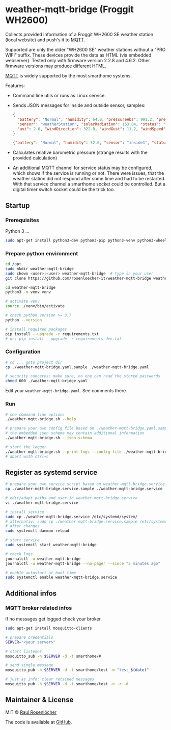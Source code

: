 # weather-mqtt-bridge (Froggit WH2600)

Collects provided information of a Froggit WH2600 SE weather station (local website) and push's it to 
[MQTT](https://en.wikipedia.org/wiki/MQTT).

Supported are only the older "WH2600 SE" weather stations without a "PRO WIFI" suffix. These devices provide the data as HTML 
(via embedded webserver). Tested only with firmware version 2.2.8 and 4.6.2. Other firmware versions may produce different HTML. 

[MQTT](https://en.wikipedia.org/wiki/MQTT) is widely supported by the most smarthome systems.

Features:
- Command line utils or runs as Linux service.
- Sends JSON messages for inside and outside sensor, samples:
    ```json
    {
      "battery": "Normal", "humidity": 64.0, "pressureAbs": 991.2, "pressureRel": 1021.5, "rainCounter": 175.6, "rainHourly": 0.0, 
      "sensor": "weatherStation", "solarRadiation": 153.84, "status": "ok", "temperature": 15.1, "timestamp": "2022-01-08T10:56:00", 
      "uvi": 2.0, "windDirection": 322.0, "windGust": 11.2, "windSpeed": 7.2
    }
    ```
    ```json
    {"battery": "Normal", "humidity": 52.0, "sensor": "inside1", "status": "ok", "temperature": 22.5, "timestamp": "2022-01-08T10:56:00"}
    ```

- Calculates relative barometric pressure (strange results with the provided calculation)
- An additional MQTT channel for service status may be configured, which shows if the service is running or not.
  There were issues, that the weather station did not respond after some time and had to be restarted.
  With that service channel a smarthome socket could be controlled. But a digital timer switch socket could be the trick too.

## Startup

### Prerequisites

Python 3 ...

```bash
sudo apt-get install python3-dev python3-pip python3-venv python3-wheel -y
```

### Prepare python environment

```bash
cd /opt
sudo mkdir weather-mqtt-bridge
sudo chown <user>:<user> weather-mqtt-bridge  # type in your user
git clone https://github.com/rosenloecher-it/weather-mqtt-bridge weather-mqtt-bridge

cd weather-mqtt-bridge
python3 -m venv venv

# activate venv
source ./venv/bin/activate

# check python version >= 3.7
python --version

# install required packages
pip install --upgrade -r requirements.txt
# or: pip install --upgrade -r requirements-dev.txt
```

### Configuration

```bash
# cd ... goto project dir
cp ./weather-mqtt-bridge.yaml.sample ./weather-mqtt-bridge.yaml

# security concerns: make sure, no one can read the stored passwords
chmod 600 ./weather-mqtt-bridge.yaml
```

Edit your `weather-mqtt-bridge.yaml`. See comments there.

### Run

```bash
# see command line options
./weather-mqtt-bridge.sh --help

# prepare your own config file based on ./weather-mqtt-bridge.yaml.sample
# the embedded json schema may contain additional information
./weather-mqtt-bridge.sh --json-schema

# start the logger
./weather-mqtt-bridge.sh --print-logs --config-file ./weather-mqtt-bridge.yaml
# abort with ctrl+c

```

## Register as systemd service
```bash
# prepare your own service script based on weather-mqtt-bridge.service.sample
cp ./weather-mqtt-bridge.service.sample ./weather-mqtt-bridge.service

# edit/adapt paths and user in weather-mqtt-bridge.service
vi ./weather-mqtt-bridge.service

# install service
sudo cp ./weather-mqtt-bridge.service /etc/systemd/system/
# alternativ: sudo cp ./weather-mqtt-bridge.service.sample /etc/systemd/system//weather-mqtt-bridge.service
# after changes
sudo systemctl daemon-reload

# start service
sudo systemctl start weather-mqtt-bridge

# check logs
journalctl -u weather-mqtt-bridge
journalctl -u weather-mqtt-bridge --no-pager --since "5 minutes ago"

# enable autostart at boot time
sudo systemctl enable weather-mqtt-bridge.service
```

## Additional infos

### MQTT broker related infos

If no messages get logged check your broker.
```bash
sudo apt-get install mosquitto-clients

# prepare credentials
SERVER="<your server>"

# start listener
mosquitto_sub -h $SERVER -d -t smarthome/#

# send single message
mosquitto_pub -h $SERVER -d -t smarthome/test -m "test_$(date)"

# just as info: clear retained messages
mosquitto_pub -h $SERVER -d -t smarthome/test -n -r -d
```

## Maintainer & License

MIT © [Raul Rosenlöcher](https://github.com/rosenloecher-it)

The code is available at [GitHub][home].

[home]: https://github.com/rosenloecher-it/weather-mqtt-bridge

